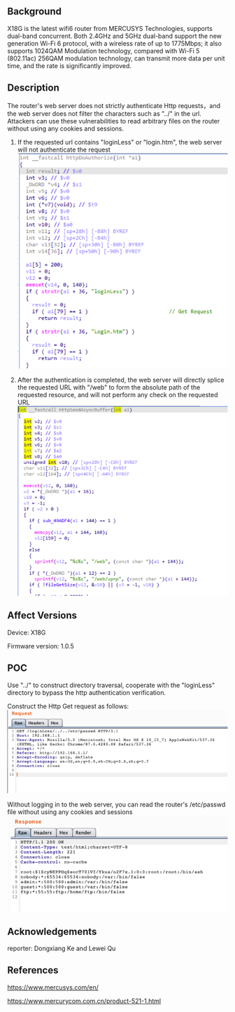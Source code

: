 ## Background

X18G is the latest wifi6 router from MERCUSYS Technologies, supports dual-band concurrent. Both 2.4GHz and 5GHz dual-band support the new generation Wi-Fi 6 protocol, with a wireless rate of up to 1775Mbps; it also supports 1024QAM Modulation technology, compared with Wi-Fi 5 (802.11ac) 256QAM modulation technology, can transmit more data per unit time, and the rate is significantly improved.

## Description

The router's web server does not strictly authenticate Http requests，and the web server does not filter the characters such as "../" in the url. Attackers can use these vulnerabilities to read arbitrary files on the router without using any cookies and sessions.

1. If the requested url contains "loginLess" or "login.htm", the web server will not authenticate the request
![avatar](./picture/http_auth.png)

2. After the authentication is completed, the web server will directly splice the requested URL with "/web" to form the absolute path of the requested resource, and will not perform any check on the requested URL
![avatar](./picture/http_send.png)

## Affect Versions

Device: X18G

Firmware version: 1.0.5


## POC
Use "../" to construct directory traversal, cooperate with the "loginLess" directory to bypass the http authentication verification.

Construct the Http Get request as follows:
![avatar](./picture/send_req.png)


Without logging in to the web server, you can read the router's /etc/passwd file without using any cookies and sessions
![avatar](./picture/get_resp.png)


## Acknowledgements
reporter: Dongxiang Ke and Lewei Qu

## References
https://www.mercusys.com/en/

https://www.mercurycom.com.cn/product-521-1.html